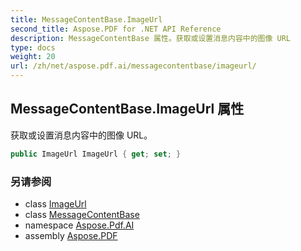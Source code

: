```yaml
---
title: MessageContentBase.ImageUrl
second_title: Aspose.PDF for .NET API Reference
description: MessageContentBase 属性。获取或设置消息内容中的图像 URL
type: docs
weight: 20
url: /zh/net/aspose.pdf.ai/messagecontentbase/imageurl/
---
```

## MessageContentBase.ImageUrl 属性

获取或设置消息内容中的图像 URL。

```csharp
public ImageUrl ImageUrl { get; set; }
```

### 另请参阅

* class [ImageUrl](../../imageurl/)
* class [MessageContentBase](../)
* namespace [Aspose.Pdf.AI](../../../aspose.pdf.ai/)
* assembly [Aspose.PDF](../../../)